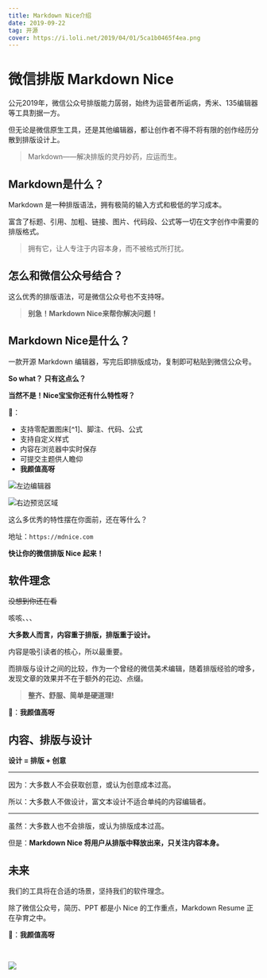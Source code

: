 ```yaml
---
title: Markdown Nice介绍
date: 2019-09-22
tag: 开源
cover: https://i.loli.net/2019/04/01/5ca1b0465f4ea.png
---
```


# 微信排版 Markdown Nice

公元2019年，微信公众号排版能力孱弱，始终为运营者所诟病，秀米、135编辑器等工具割据一方。

但无论是微信原生工具，还是其他编辑器，都让创作者不得不将有限的创作经历分散到排版设计上。

> Markdown——解决排版的灵丹妙药，应运而生。

## Markdown是什么？

Markdown 是一种排版语法，拥有极简的输入方式和极低的学习成本。

富含了标题、引用、加粗、链接、图片、代码段、公式等一切在文字创作中需要的排版格式。

> 拥有它，让人专注于内容本身，而不被格式所打扰。

## 怎么和微信公众号结合？

这么优秀的排版语法，可是微信公众号也不支持呀。

> **别急！Markdown Nice来帮你解决问题！**

## Markdown Nice是什么？

一款开源 Markdown 编辑器，写完后即排版成功，复制即可粘贴到微信公众号。

**So what？ 只有这点么？**

**当然不是！Nice宝宝你还有什么特性呀？** 

🤗：

- 支持零配置图床[^1]、脚注、代码、公式
- 支持自定义样式
- 内容在浏览器中实时保存
- 可提交主题供人瞻仰
- **我颜值高呀**

![左边编辑器](https://i.loli.net/2019/04/01/5ca1b0465f4ea.png)

![右边预览区域](https://i.loli.net/2019/04/01/5ca1b048ad7d8.png)


这么多优秀的特性摆在你面前，还在等什么？

地址：`https://mdnice.com`

**快让你的微信排版 Nice 起来！**

## 软件理念

~~没想到你还在看~~

咳咳、、、

**大多数人而言，内容重于排版，排版重于设计。**

内容是吸引读者的核心，所以最重要。

而排版与设计之间的比较，作为一个曾经的微信美术编辑，随着排版经验的增多，发现文章的效果并不在于额外的花边、点缀。

> **整齐、舒服、简单是硬道理!**

🤗：**我颜值高呀**

## 内容、排版与设计

**设计 = 排版 + 创意**
 
---

因为：大多数人不会获取创意，或认为创意成本过高。

所以：大多数人不做设计，富文本设计不适合单纯的内容编辑者。

---

虽然：大多数人也不会排版，或认为排版成本过高。

但是：**Markdown Nice 将用户从排版中释放出来，只关注内容本身。**

## 未来

我们的工具将在合适的场景，坚持我们的软件理念。

除了微信公众号，简历、PPT 都是小 Nice 的工作重点，Markdown Resume
正在孕育之中。

🤗：**我颜值高呀**

<br/>

![](https://imgkr.cn-bj.ufileos.com/c3690018-4a92-4766-ac7e-ac54dd54c093.jpg)